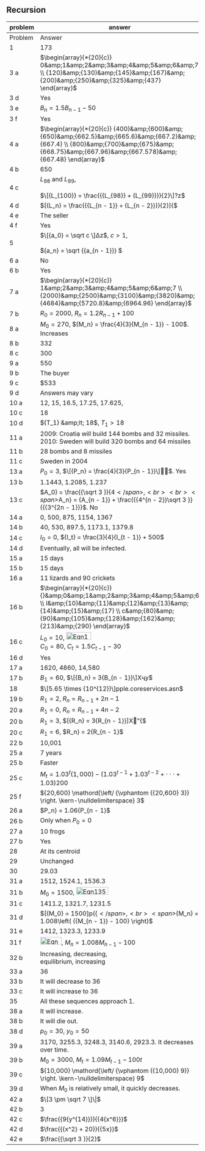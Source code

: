 
## Recursion


|problem|answer|
|-------|------|
|Problem|Answer|
|1|173|
|3 a|<span>$\begin{array}{*{20}{c}} 0&amp;1&amp;2&amp;3&amp;4&amp;5&amp;6&amp;7 \\ {120}&amp;{130}&amp;{145}&amp;{167}&amp;{200}&amp;{250}&amp;{325}&amp;{437} \end{array}$</span>|
|3 d|Yes|
|3 e|<span>${B_n} = 1.5{B_{n - 1}} - 50$</span>|
|3 f|Yes|
|4 a|<span>$\begin{array}{*{20}{c}} {400}&amp;{600}&amp;{650}&amp;{662.5}&amp;{665.6}&amp;{667.2}&amp;{667.4} \\ {800}&amp;{700}&amp;{675}&amp;{668.75}&amp;{667.96}&amp;{667.578}&amp;{667.48} \end{array}$</span>|
|4 b|650|
|4 c|<span>$L_{98}$</span> and <span>$L_{99}$</span>, <br><br><span>$\[{L_{100}} = \frac{{{L_{98}} + {L_{99}}}}{2}\]?z$</span>|
|4 d|<span>$\[{L_n} = \frac{{{L_{n - 1}} + {L_{n - 2}}}}{2}\]{$</span>|
|4 e|The seller|
|4 f|Yes|
|5|<span>$\[{a_0} = \sqrt c \]Δz$</span>, <span>$c > 1$</span>, <br><br><span>${a_n} = \sqrt {{a_{n - 1}}} $</span>|
|6 a|No|
|6 b|Yes|
|7 a|<span>$\begin{array}{*{20}{c}} 1&amp;2&amp;3&amp;4&amp;5&amp;6&amp;7 \\ {2000}&amp;{2500}&amp;{3100}&amp;{3820}&amp;{4684}&amp;{5720.8}&amp;{6964.96} \end{array}$</span>|
|7 b|<span>${R_0} = 2000$</span>, <span>${R_n} = 1.2{R_{n - 1}} + 100$</span>|
|8 a|<span>${M_0} = 270$</span>, <span>${M_n} = \frac{4}{3}{M_{n - 1}} - 100$</span>. Increases|
|8 b|332|
|8 c|300|
|9 a|550|
|9 b|The buyer|
|9 c|\$533|
|9 d|Answers may vary|
|10 a|12, 15, 16.5, 17.25, 17.625,|
|10 c|18|
|10 d|<span>${T_1} &amp;lt; 18$</span>, <span>${T_1} > 18$</span>|
|11 a|2009: Croatia will build 144 bombs and 32 missiles.<br>2010: Sweden will build 320 bombs and 64 missiles|
|11 b|28 bombs and 8 missiles|
|11 c|Sweden in 2004|
|13 a|<span>${P_0} = 3$</span>, <span>$\[{P_n} = \frac{4}{3}{P_{n - 1}}\]$</span>. Yes|
|13 b|1.1443, 1.2085, 1.237|
|13 c|<span>$A_0} = \frac{{\sqrt 3 }}{4$</span>,<br><br><span>$A_n} = {A_{n - 1}} + \frac{{{4^{n - 2}}\sqrt 3 }}{{{3^{2n - 1}}}$</span>. No|
|14 a|0, 500, 875, 1154, 1367|
|14 b|40, 530, 897.5, 1173.1, 1379.8|
|14 c|<span>${I_0} = 0$</span>, <span>${I_t} = \frac{3}{4}{I_{t - 1}} + 500$</span>|
|14 d|Eventually, all will be infected.|
|15 a|15 days|
|15 b|15 days|
|16 a|11 lizards and 90 crickets|
|16 b|<span>$\begin{array}{*{20}{c}} {}&amp;0&amp;1&amp;2&amp;3&amp;4&amp;5&amp;6 \\ l&amp;{10}&amp;{11}&amp;{12}&amp;{13}&amp;{14}&amp;{15}&amp;{17} \\ c&amp;{80}&amp;{90}&amp;{105}&amp;{128}&amp;{162}&amp;{213}&amp;{290} \end{array}$</span>|
|16 c|<span>${L_0} = 10$</span>, <img class="image" width="65" height="20" src="11-1-Answers-8-12_PRINT-web-images/Eqn116.eps" alt="Eqn116.eps"> <br><span>${C_0} = 80$</span>, <span>${C_t} = 1.5{C_{t - 1}} - 30$</span>|
|16 d|Yes|
|17 a|1620, 4860, 14,580|
|17 b|<span>${B_1} = 60$</span>, <span>$\[{B_n} = 3{B_{n - 1}}\]Xҷy$</span>|
|18|<span>$\[5.65 \times {10^{12}}\]pple.coreservices.asn$</span>|
|19 b|<span>${R_1} = 2$</span>, <span>${R_n} = {R_{n - 1}} + 2n - 1$</span>|
|20 a|<span>${R_1} = 0$</span>, <span>${R_n} = {R_{n - 1}} + 4n - 2$</span>|
|20 b|<span>${R_1} = 3$</span>, <span>$\[{R_n} = 3{R_{n - 1}}\]X"{$</span>|
|20 c|<span>${R_1} = 6$</span>, <span>$R_n} = 2{R_{n - 1}$</span>|
|22 b|10,001|
|25 a|7 years|
|25 b|Faster|
|25 c|<span>${M_t} = {1.03^t}(1,000) - ({1.03^{t - 1}} + {1.03^{t - 2}} + \cdot \cdot \cdot + 1.03)200$</span>|
|25 f|<span>${20,600} \mathord{\left/ {\vphantom {{20,600} 3}} \right. \kern-\nulldelimiterspace} 3$</span>|
|26 a|<span>$P_n} = 1.06{P_{n - 1}$</span>|
|26 b|Only when <span>${P_0} = 0$</span>|
|27 a|10 frogs|
|27 b|Yes|
|28|At its centroid|
|29|Unchanged|
|30|29.03|
|31 a|1512, 1524.1, 1536.3|
|31 b|<span>${M_0} = 1500$</span>, <img class="image" width="84" height="20" src="11-1-Answers-8-12_PRINT-web-images/Eqn135.eps" alt="Eqn135.eps">|
|31 c|1411.2, 1321.7, 1231.5|
|31 d|<span>$\[{M_0} = 1500\]p({$</span>, <br><span>${M_n} = 1.008\left( {{M_{n - 1}} - 100} \right)$</span>|
|31 e|1412, 1323.3, 1233.9|
|31 f|<img class="image" width="56" height="20" src="11-1-Answers-8-12_PRINT-web-images/Eqn138.eps" alt="Eqn138.eps">, <span>${M_n} = 1.008{M_{n - 1}} - 100$</span>|
|32 b|Increasing, decreasing, <br>equilibrium, increasing|
|33 a|36|
|33 b|It will decrease to 36|
|33 c|It will increase to 36|
|35|All these sequences approach 1.|
|38 a|It will increase.|
|38 b|It will die out.|
|38 d|<span>${p_0} = 30$</span>, <span>${y_0} = 50$</span>|
|39 a|3170, 3255.3, 3248.3, 3140.6, 2923.3. It decreases over time.|
|39 b|<span>${M_0} = 3000$</span>, <span>${M_t} = 1.09{M_{t - 1}} - 100t$</span>|
|39 c|<span>${10,000} \mathord{\left/ {\vphantom {{10,000} 9}} \right. \kern-\nulldelimiterspace} 9$</span>|
|39 d|When <span>$M_0$</span> is relatively small, it quickly decreases.|
|42 a|<span>$\[3 \pm \sqrt 7 \]\\|$</span>|
|42 b|3|
|42 c|<span>$\frac{{9{y^{14}}}}{{4{x^6}}}$</span>|
|42 d|<span>$\frac{{{x^2} + 20}}{{5x}}$</span>|
|42 e|<span>$\frac{{\sqrt 3 }}{2}$</span>|
